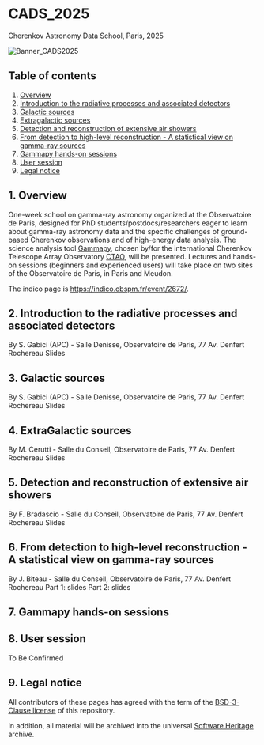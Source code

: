 # CADS_2025
Cherenkov Astronomy Data School, Paris, 2025

![Banner_CADS2025](https://github.com/user-attachments/assets/9b3ad0e2-e08f-4657-8207-08225dbb3b90)

## Table of contents

1. [Overview](#scope)
2. [Introduction to the radiative processes and associated detectors](#rad)
3. [Galactic sources](#gal)
4. [Extragalactic sources](#extragal)
5. [Detection and reconstruction of extensive air showers](#reco)
6. [From detection to high-level reconstruction - A statistical view on gamma-ray sources](#stats)
7. [Gammapy hands-on sessions](#hands-on)
8. [User session](#user)
9. [Legal notice](#notice)

<a name="scope"></a>
## 1. Overview
One-week school on gamma-ray astronomy organized at the Observatoire de Paris, designed for PhD 
students/postdocs/researchers eager to learn about gamma-ray astronomy data and the specific challenges of ground-based
Cherenkov observations and of high-energy data analysis. The science analysis tool [Gammapy](https://gammapy.org/), 
chosen by/for the international Cherenkov Telescope Array Observatory [CTAO](https://www.ctao.org/), will be presented. 
Lectures and hands-on sessions (beginners and experienced users) will take place on two sites of the Observatoire de 
Paris, in Paris and Meudon.

The indico page is https://indico.obspm.fr/event/2672/.

<a name="rad"></a>
## 2. Introduction to the radiative processes and associated detectors
By S. Gabici (APC) - Salle Denisse, Observatoire de Paris, 77 Av. Denfert Rochereau
Slides

<a name="gal"></a>
## 3. Galactic sources
By S. Gabici (APC) - Salle Denisse, Observatoire de Paris, 77 Av. Denfert Rochereau
Slides

<a name="extragal"></a>
## 4. ExtraGalactic sources
By M. Cerutti - Salle du Conseil, Observatoire de Paris, 77 Av. Denfert Rochereau
Slides

<a name="reco"></a>
## 5. Detection and reconstruction of extensive air showers
By F. Bradascio - Salle du Conseil, Observatoire de Paris, 77 Av. Denfert Rochereau
Slides

<a name="stats"></a>
## 6. From detection to high-level reconstruction - A statistical view on gamma-ray sources
By J. Biteau - Salle du Conseil, Observatoire de Paris, 77 Av. Denfert Rochereau
Part 1: slides
Part 2: slides

<a name="hands-on"></a>
## 7. Gammapy hands-on sessions

<a name="user"></a>
## 8. User session
To Be Confirmed

<a name="notice"></a>
## 9. Legal notice
All contributors of these pages has agreed with the term of the [BSD-3-Clause license](./LICENSE) of this repository.

In addition, all material will be archived into the universal [Software Heritage](https://www.softwareheritage.org/) 
archive. 
